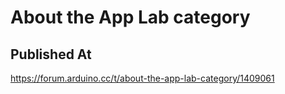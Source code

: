 # About the App Lab category

## Published At

https://forum.arduino.cc/t/about-the-app-lab-category/1409061
